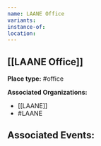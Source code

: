 ```yaml
---
name: LAANE Office
variants: 
instance-of: 
location: 
---
```

## [[LAANE Office]]

**Place type:** #office

**Associated Organizations:** 
- [[LAANE]]
- #LAANE

**Associated Events:** 
- 